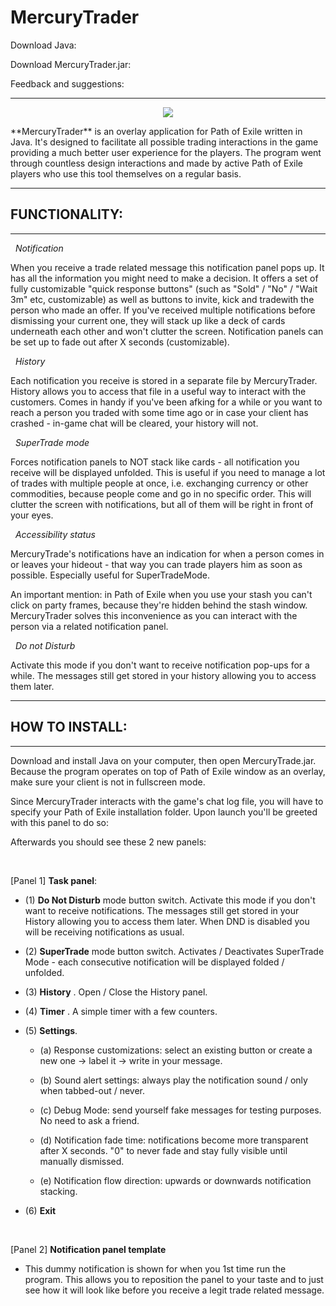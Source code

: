 # MercuryTrader

Download Java: 

Download MercuryTrader.jar: 

Feedback and suggestions: 

---
 <p align="center">
  <img src="http://imgur.com/M6y0mmY"/>
</p>
**MercuryTrader** is an overlay application for Path of Exile written in Java. It's designed to facilitate all possible trading interactions in the game providing a much better user experience for the players. The program went through countless design interactions and made by active Path of Exile players who use this tool themselves on a regular basis.

---
## FUNCTIONALITY:
---

&nbsp; *Notification*

When you receive a trade related message this notification panel pops up. It has all the information you might need to make a decision. It offers a set of fully customizable "quick response buttons" (such as "Sold" / "No" / "Wait 3m" etc, customizable) as well as buttons to invite, kick and tradewith the person who made an offer. If you've received multiple notifications before dismissing your current one, they will stack up like a deck of cards underneath each other and won't clutter the screen. Notification panels can be set up to fade out after X seconds (customizable).


&nbsp; *History*

Each notification you receive is stored in a separate file by MercuryTrader. History allows you to access that file in a useful way to interact with the customers. Comes in handy if you've been afking for a while or you want to reach a person you traded with some time ago or in case your client has crashed - in-game chat will be cleared, your history will not.


&nbsp; *SuperTrade mode*

Forces notification panels to NOT stack like cards - all notification you receive will be displayed unfolded. This is useful if you need to manage a lot of trades with multiple people at once, i.e. exchanging currency or other commodities, because people come and go in no specific order. This will clutter the screen with notifications, but all of them will be right in front of your eyes.

&nbsp; *Accessibility status*

MercuryTrade's notifications have an indication for when a person comes in or leaves your hideout - that way you can trade players him as soon as possible. Especially useful for SuperTradeMode.

An important mention: in Path of Exile when you use your stash you can't click on party frames, because they're hidden behind the stash window. MercuryTrader solves this inconvenience as you can interact with the person via a related notification panel.

&nbsp; *Do not Disturb*

Activate this mode if you don't want to receive notification pop-ups for a while. The messages still get stored in your history allowing you to access them later.

---
## HOW TO INSTALL:
---

Download and install Java on your computer, then open MercuryTrade.jar. Because the program operates on top of Path of Exile window as an overlay, make sure your client is not in fullscreen mode.

Since MercuryTrader interacts with the game's chat log file, you will have to specify your Path of Exile installation folder. Upon launch you'll be greeted with this panel to do so:

Afterwards you should see these 2 new panels:

<br/>

[Panel 1] **Task panel**:

* (1) **Do Not Disturb** mode button switch. Activate this mode if you don't want to receive notifications. The messages still get stored in your History allowing you to access them later. When DND is disabled you will be receiving notifications as usual.

* (2) **SuperTrade** mode button switch. Activates / Deactivates SuperTrade Mode - each consecutive notification will be displayed folded / unfolded.

* (3) **History** . Open / Close the History panel.

* (4) **Timer** . A simple timer with a few counters.

* (5) **Settings**.

  * (a) Response customizations: select an existing button or create a new one -> label it -> write in your message.

  * (b) Sound alert settings: always play the notification sound / only when tabbed-out / never.

  * (c) Debug Mode: send yourself fake messages for testing purposes. No need to ask a friend.
  
  * (d) Notification fade time: notifications become more transparent after X seconds. "0" to never fade and stay fully visible until manually dismissed.
  
  * (e) Notification flow direction: upwards or downwards notification stacking.
  
* (6) **Exit**

<br/>

[Panel 2] **Notification panel template**

* This dummy notification is shown for when you 1st time run the program. This allows you to reposition the panel to your taste and to just see how it will look like before you receive a legit trade related message.

<br/>


